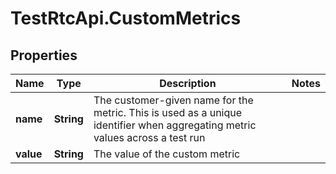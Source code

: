 # TestRtcApi.CustomMetrics

## Properties
Name | Type | Description | Notes
------------ | ------------- | ------------- | -------------
**name** | **String** | The customer-given name for the metric. This is used as a unique identifier when aggregating metric values across a test run | 
**value** | **String** | The value of the custom metric | 


